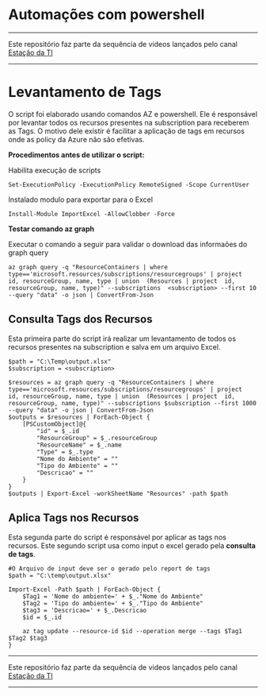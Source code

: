 # Automações com powershell

---
Este repositório faz parte da sequência de videos lançados pelo canal [Estação da TI](https://www.youtube.com/channel/UCyG1GeH1SG6ZqfvNVpVfd5Q)

---

# Levantamento de Tags #
O script foi elaborado usando comandos AZ e powershell. Ele é responsável por levantar todos os recursos presentes na subscription para receberem as Tags. O motivo dele existir é facilitar a aplicação de tags em recursos onde as policy da Azure não são efetivas.

**Procedimentos antes de utilizar o script:**

Habilita execução de scripts

```Set-ExecutionPolicy -ExecutionPolicy RemoteSigned -Scope CurrentUser```

Instalado modulo para exportar para o Excel

```Install-Module ImportExcel -AllowClobber -Force```


**Testar comando az graph**

Executar o comando a seguir para validar o download das informaões do graph query 
```
az graph query -q "ResourceContainers | where type=='microsoft.resources/subscriptions/resourcegroups' | project  id, resourceGroup, name, type | union  (Resources | project  id, resourceGroup, name, type)" --subscriptions  <subscription> --first 10 --query "data" -o json | ConvertFrom-Json
```


## Consulta Tags dos Recursos ##
Esta primeira parte do script irá realizar um levantamento de todos os recursos presentes na subscription e salva em um arquivo Excel.

```
$path = "C:\Temp\output.xlsx"
$subscription = <subscription>

$resources = az graph query -q "ResourceContainers | where type=='microsoft.resources/subscriptions/resourcegroups' | project  id, resourceGroup, name, type | union  (Resources | project  id, resourceGroup, name, type)" --subscriptions $subscription --first 1000 --query "data" -o json | ConvertFrom-Json
$outputs = $resources | ForEach-Object {
    [PSCustomObject]@{
        "id" = $_.id
        "ResourceGroup" = $_.resourceGroup
        "ResourceName" = $_.name
        "Type" = $_.type
        "Nome do Ambiente" = ""
        "Tipo do Ambiente" = ""
        "Descricao" = ""
    }
}
$outputs | Export-Excel -workSheetName "Resources" -path $path
```

## Aplica Tags nos Recursos ##
Esta segunda parte do script é responsável por aplicar as tags nos recursos. Este segundo script usa como input o excel gerado pela **consulta de tags**.

```
#O Arquivo de input deve ser o gerado pelo report de tags
$path = "C:\temp\output.xlsx"

Import-Excel -Path $path | ForEach-Object {
    $Tag1 = 'Nome do ambiente=' + $_."Nome do Ambiente"
    $Tag2 = 'Tipo do ambiente=' + $_."Tipo do Ambiente"
    $tag3 = 'Descricao=' + $_.Descricao
    $id = $_.id

    az tag update --resource-id $id --operation merge --tags $Tag1 $Tag2 $tag3
}
```

---
Este repositório faz parte da sequência de videos lançados pelo canal [Estação da TI](https://www.youtube.com/channel/UCyG1GeH1SG6ZqfvNVpVfd5Q)

---
